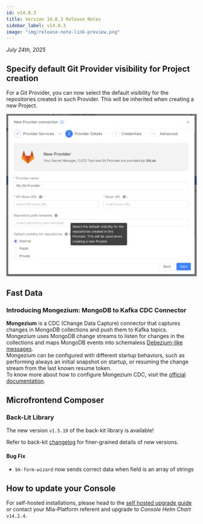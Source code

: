 ```yaml
---
id: v14.0.3
title: Version 14.0.3 Release Notes
sidebar_label: v14.0.3
image: "img/release-note-link-preview.png"
---
```


_July 24th, 2025_

## Specify default Git Provider visibility for Project creation

For a Git Provider, you can now select the default visibility for the repositories created in such Provider. This will be inherited when creating a new Project.

<div style={{width: '400px', maxWidth: '100%', display: 'flex', alignItems: 'center', borderRadius: '4px', overflow: 'hidden'}}>

![Provider Default Visibility](img/provider-default-visibility.png)

</div>

## Fast Data

### Introducing Mongezium: MongoDB to Kafka CDC Connector

**Mongezium** is a CDC (Change Data Capture) connector that captures changes in MongoDB collections and push them to Kafka topics.  
Mongezium uses MongoDB change streams to listen for changes in the collections and maps MongoDB events into schemaless [Debezium-like messages](https://debezium.io/documentation/reference/stable/connectors/mongodb.html#mongodb-events).  
Mongezium can be configured with different startup behaviors, such as performing always an initial snapshot on startup, or resuming the change stream from the last known resume token.  
To know more about how to configure Mongezium CDC, visit the [official documentation](/runtime_suite/mongezium-cdc/10_overview.md).

## Microfrontend Composer

### Back-Lit Library

The new version `v1.5.19` of the back-kit library is available!

Refer to back-kit [changelog](/microfrontend-composer/back-kit/changelog.md) for finer-grained details of new versions.

#### Bug Fix

- `bk-form-wizard` now sends correct data when field is an array of strings

## How to update your Console

For self-hosted installations, please head to the [self hosted upgrade guide](/infrastructure/self-hosted/installation-chart/100_how-to-upgrade.md) or contact your Mia-Platform referent and upgrade to _Console Helm Chart_ `v14.2.4`.
